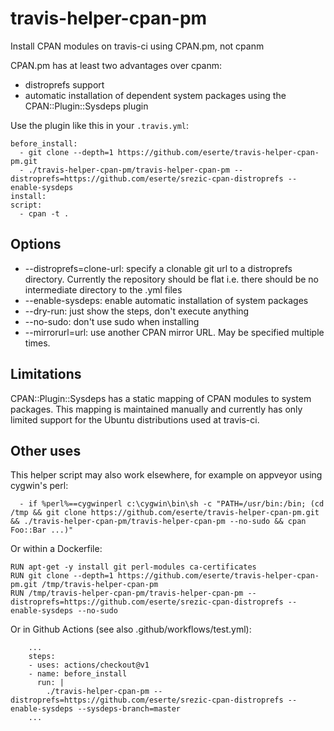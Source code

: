 # travis-helper-cpan-pm
Install CPAN modules on travis-ci using CPAN.pm, not cpanm

CPAN.pm has at least two advantages over cpanm:
* distroprefs support
* automatic installation of dependent system packages using the CPAN::Plugin::Sysdeps plugin

Use the plugin like this in your `.travis.yml`:

```
before_install:
  - git clone --depth=1 https://github.com/eserte/travis-helper-cpan-pm.git
  - ./travis-helper-cpan-pm/travis-helper-cpan-pm --distroprefs=https://github.com/eserte/srezic-cpan-distroprefs --enable-sysdeps
install:
script:
  - cpan -t .
```

## Options
* --distroprefs=clone-url: specify a clonable git url to a distroprefs directory. Currently the repository should be flat i.e.
there should be no intermediate directory to the .yml files
* --enable-sysdeps: enable automatic installation of system packages
* --dry-run: just show the steps, don't execute anything
* --no-sudo: don't use sudo when installing
* --mirrorurl=url: use another CPAN mirror URL. May be specified multiple times.

## Limitations
CPAN::Plugin::Sysdeps has a static mapping of CPAN modules to system packages.
This mapping is maintained manually and currently has only limited support for
the Ubuntu distributions used at travis-ci.

## Other uses
This helper script may also work elsewhere, for example on appveyor using cygwin's perl:
```
  - if %perl%==cygwinperl c:\cygwin\bin\sh -c "PATH=/usr/bin:/bin; (cd /tmp && git clone https://github.com/eserte/travis-helper-cpan-pm.git && ./travis-helper-cpan-pm/travis-helper-cpan-pm --no-sudo && cpan Foo::Bar ...)"
```

Or within a Dockerfile:
```
RUN apt-get -y install git perl-modules ca-certificates
RUN git clone --depth=1 https://github.com/eserte/travis-helper-cpan-pm.git /tmp/travis-helper-cpan-pm
RUN /tmp/travis-helper-cpan-pm/travis-helper-cpan-pm --distroprefs=https://github.com/eserte/srezic-cpan-distroprefs --enable-sysdeps --no-sudo
```

Or in Github Actions (see also .github/workflows/test.yml):
```
    ...
    steps:
    - uses: actions/checkout@v1
    - name: before_install
      run: |
        ./travis-helper-cpan-pm --distroprefs=https://github.com/eserte/srezic-cpan-distroprefs --enable-sysdeps --sysdeps-branch=master
    ...
```
